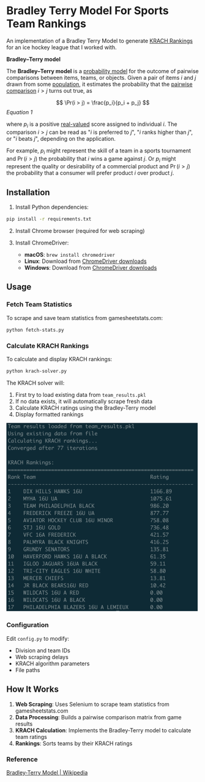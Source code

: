 # Bradley Terry Model For Sports Team Rankings

An implementation of a Bradley Terry Model to generate [KRACH Rankings](https://hockeypowerrankings.com/About.html) for an ice hockey league that I worked with.

**Bradley–Terry model**

The **Bradley–Terry model** is a [probability model](https://en.wikipedia.org/wiki/Probability_theory) for the outcome of pairwise comparisons between items, teams, or objects.
Given a pair of items $i$ and $j$ drawn from some [population](https://en.wikipedia.org/wiki/Population_(statistics)), it estimates the probability that the [pairwise comparison](https://en.wikipedia.org/wiki/Pairwise_comparison_(psychology)) $i > j$ turns out true, as

$$
\Pr(i > j) = \frac{p_i}{p_i + p_j}
$$
*Equation 1*

where $p_i$ is a positive [real-valued](https://en.wikipedia.org/wiki/Real_number) score assigned to individual $i$.  The comparison $i > j$ can be read as "$i$ is preferred to $j$", "$i$ ranks higher than $j$", or "$i$ beats $j$", depending on the application.

For example, $p_i$ might represent the skill of a team in a sports tournament and $\Pr(i > j)$ the probability that $i$ wins a game against $j$.  Or $p_i$ might represent the quality or desirability of a commercial product and $\Pr(i > j)$ the probability that a consumer will prefer product $i$ over product $j$.


## Installation

1. Install Python dependencies:
```bash
pip install -r requirements.txt
```

2. Install Chrome browser (required for web scraping)

3. Install ChromeDriver:
   - **macOS**: `brew install chromedriver`
   - **Linux**: Download from [ChromeDriver downloads](https://chromedriver.chromium.org/)
   - **Windows**: Download from [ChromeDriver downloads](https://chromedriver.chromium.org/)

## Usage

### Fetch Team Statistics
To scrape and save team statistics from gamesheetstats.com:
```bash
python fetch-stats.py
```

### Calculate KRACH Rankings
To calculate and display KRACH rankings:
```bash
python krach-solver.py
```

The KRACH solver will:
1. First try to load existing data from `team_results.pkl`
2. If no data exists, it will automatically scrape fresh data
3. Calculate KRACH ratings using the Bradley-Terry model
4. Display formatted rankings


<img src="assets/krach-solver.png" alt="KRACH Solver Output" width="500">

### Configuration
Edit `config.py` to modify:
- Division and team IDs
- Web scraping delays
- KRACH algorithm parameters
- File paths

## How It Works

1. **Web Scraping**: Uses Selenium to scrape team statistics from gamesheetstats.com
2. **Data Processing**: Builds a pairwise comparison matrix from game results
3. **KRACH Calculation**: Implements the Bradley-Terry model to calculate team ratings
4. **Rankings**: Sorts teams by their KRACH ratings


### Reference

[Bradley-Terry Model | Wikipedia](https://en.wikipedia.org/wiki/Bradley%E2%80%93Terry_model)